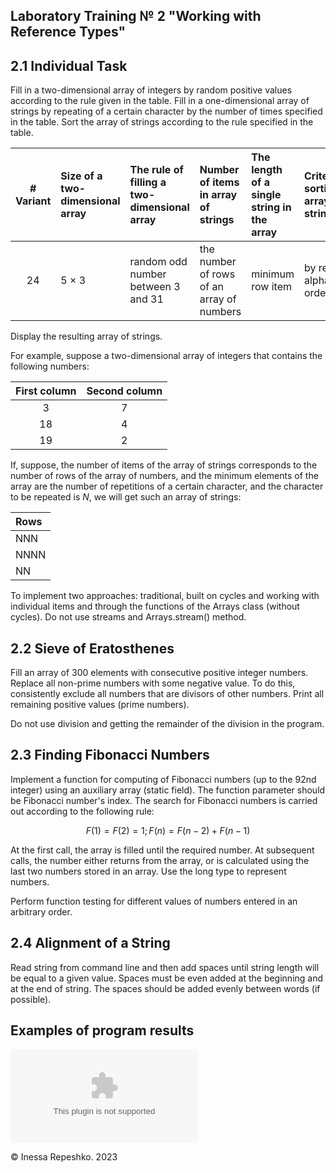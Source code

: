 ## Laboratory Training № 2 "Working with Reference Types"

## 2.1 Individual Task

Fill in a two-dimensional array of integers by random positive values according to the rule given in the table. Fill in a one-dimensional array of strings by repeating of a certain character by the number of times specified in the table. Sort the array of strings according to the rule specified in the table.

| # Variant | Size of a two-dimensional array | The rule of filling a two-dimensional array | Number of items in array of strings       | The length of a single string in the array | Criterion of sorting array of strings |
| :-------: | :------------------------------ | :------------------------------------------ | :---------------------------------------- | :----------------------------------------- | :------------------------------------ |
| 24        | 5 × 3                           | random odd number between 3 and 31          | the number of rows of an array of numbers | minimum row item                           | by reverse alphabetical order         |

Display the resulting array of strings.

For example, suppose a two-dimensional array of integers that contains the following numbers:

| First column | Second column  |
| :----------: | :------------: |
| 3            | 7              |
| 18           | 4              |
| 19           | 2              |

If, suppose, the number of items of the array of strings corresponds to the number of rows of the array of numbers, and the minimum elements of the array are the number of repetitions of a certain character, and the character to be repeated is $`N`$, we will get such an array of strings:

| Rows |
| :--- |
| NNN  |
| NNNN |
| NN   |

To implement two approaches: traditional, built on cycles and working with individual items and through the functions of the Arrays class (without cycles). Do not use streams and Arrays.stream() method.

## 2.2 Sieve of Eratosthenes

Fill an array of 300 elements with consecutive positive integer numbers. Replace all non-prime numbers with some negative value. To do this, consistently exclude all numbers that are divisors of other numbers. Print all remaining positive values (prime numbers).

Do not use division and getting the remainder of the division in the program.

## 2.3 Finding Fibonacci Numbers

Implement a function for computing of Fibonacci numbers (up to the 92nd integer) using an auxiliary array (static field). The function parameter should be Fibonacci number's index. The search for Fibonacci numbers is carried out according to the following rule:

```math
F(1) = F(2) = 1;   F(n) = F(n - 2) + F(n - 1)
```

At the first call, the array is filled until the required number. At subsequent calls, the number either returns from the array, or is calculated using the last two numbers stored in an array. Use the long type to represent numbers.

Perform function testing for different values of numbers entered in an arbitrary order.

## 2.4 Alignment of a String

Read string from command line and then add spaces until string length will be equal to a given value. Spaces must be even added at the beginning and at the end of string. The spaces should be added evenly between words (if possible).

## Examples of program results

![lab2_report.docx](https://github.com/InessaRepeshko/java-programming/blob/main/part-1-fundamentals-of-java-programming/lab2/lab2_report.docx)

© Inessa Repeshko. 2023
